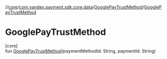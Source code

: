 //[core](../../../index.md)/[com.yandex.payment.sdk.core.data](../index.md)/[GooglePayTrustMethod](index.md)/[GooglePayTrustMethod](-google-pay-trust-method.md)

# GooglePayTrustMethod

[core]\
fun [GooglePayTrustMethod](-google-pay-trust-method.md)(paymentMethodId: String, paymentId: String)

